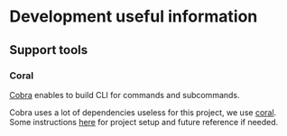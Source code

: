 # Development useful information

## Support tools

### Coral

[Cobra](https://github.com/spf13/cobra) enables to build CLI for commands and subcommands.

Cobra uses a lot of dependencies useless for this project, we use [coral](https://github.com/muesli/coral). Some
instructions [here](coral.md) for project setup and future reference if needed.
